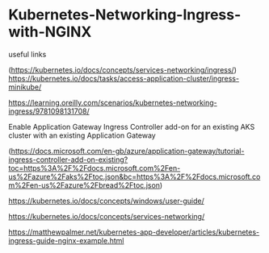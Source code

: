 # Kubernetes-Networking-Ingress-with-NGINX

useful links


(https://kubernetes.io/docs/concepts/services-networking/ingress/)
https://kubernetes.io/docs/tasks/access-application-cluster/ingress-minikube/

https://learning.oreilly.com/scenarios/kubernetes-networking-ingress/9781098131708/

Enable Application Gateway Ingress Controller add-on for an existing AKS cluster with an existing Application Gateway

(https://docs.microsoft.com/en-gb/azure/application-gateway/tutorial-ingress-controller-add-on-existing?toc=https%3A%2F%2Fdocs.microsoft.com%2Fen-us%2Fazure%2Faks%2Ftoc.json&bc=https%3A%2F%2Fdocs.microsoft.com%2Fen-us%2Fazure%2Fbread%2Ftoc.json)

https://kubernetes.io/docs/concepts/windows/user-guide/

https://kubernetes.io/docs/concepts/services-networking/

https://matthewpalmer.net/kubernetes-app-developer/articles/kubernetes-ingress-guide-nginx-example.html
